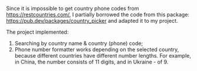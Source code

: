 Since it is impossible to get country phone codes from https://restcountries.com/, I partially borrowed the code from this package: https://pub.dev/packages/country_picker and adapted it to my project.

The project implemented:
1. Searching by country name & country (phone) code;
2. Phone number formatter works depending on the selected country, because different countries have different number lengths. For example, in China, the number consists of 11 digits, and in Ukraine - of 9.